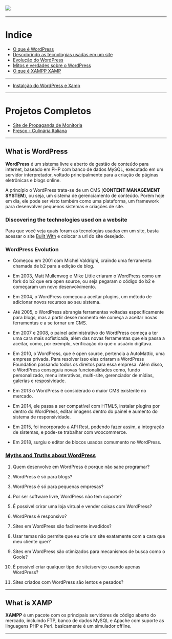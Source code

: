 <h1 aling="center">
    <img src="https://ik.imagekit.io/ibh8isfiw/word1_VD1dIqrZg.png">
</h1>

---

# Indice
- [O que é WordPress](#what-is-wordpress)
- [Descobrindo as tecnologias usadas em um site](#discovering-the-technologies-used-on-a-website)
- [Evolução do WordPress](#wordpress-evolution)
- [Mitos e verdades sobre o WordPress](#myths-and-truths-about-wordpress)
- [O que é XAMPP XAMP](#what-is-xamp)

---

- [Instalção do WordPress e Xamp](https://github.com/helderhsilva/EJEC-ROADMAP/blob/main/PARTE3/WordPress_Instaler/Readme.md)

---

# Projetos Completos
- [Site de Propaganda de Monitoria](https://github.com/helderhsilva/EJEC-ROADMAP/tree/main/PARTE3/Projects#readme)
- [Fresco - Culinária Italiana]()


---

## What is WordPress

**WordPress** é um sistema livre e aberto de gestão de conteúdo para internet, baseado em PHP com banco de dados MySQL, executado em um servidor interpretador, voltado principalmente para a criação de páginas eletrônicas e blogs online.

A princípio o WordPress trata-se de um CMS (**CONTENT MANAGEMENT SYSTEM**), ou seja, um sistema de gerenciamento de conteúdo. Porém hoje em dia, ele pode ser visto também como uma plataforma, um framework para desenvolver pequenos sistemas e criações de site.

### Discovering the technologies used on a website

Para que você veja quais foram as tecnologias usadas em um site, basta acessar o site [Built With](https://builtwith.com/) e colocar a url do site desejado.

### WordPress Evolution

- Começou em 2001 com Michel Valdrighi, craindo uma ferramenta chamada de b2 para a edição de blog.

- Em 2003, Matt Mullenweg e Mike Little criaram o WordPress como um fork do b2 que era open source, ou seja pegaram o código do b2 e começaram um novo desenvolvimento.

- Em 2004, o WordPress começou a aceitar plugins, um método de adicionar novos recursos ao seu sistema.

- Até 2005, o WordPress abrangia ferramentas voltadas especificamente para blogs, mas a partir desse momento ele começa a aceitar novas ferramentas e a se tornar um CMS.

- Em 2007 e 2008, o painel administrativo do WordPress começa a ter uma cara mais sofisticada, além das novas ferramentas que ela passa a aceitar, como, por exemplo, verificação do que o usuário digitava.

- Em 2010, o WordPress, que é open source, pertencia a AutoMattic, uma empresa privada. Para resolver isso eles criaram a WordPress Foundation passando todos os direitos para essa empresa. Além disso, o WordPress conseguiu novas funcionalidades como, fundo personalizado, menu interativos, multi-site, gerenciador de mídias, galerias e resposividade.

- Em 2013 o WordPress é considerado o maior CMS existente no mercado.

- Em 2014, ele passa a ser compatível com HTML5, instalar plugins por dentro do WordPress, editar imagens dentro do painel e aumento do sistema de responsividade.

- Em 2015, foi incorporado a API Rest, podendo fazer assim, a integração de sistemas, e pode-se trabalhar com woocommerce.

- Em 2018, surgiu o editor de blocos usados comumento no WordPress.

### [Myths and Truths about WordPress](https://www.youtube.com/watch?v=ZDdHbVHaxCU&list=PLHz_AreHm4dmDP_RWdiKekjTEmCuq_MW2&index=5)

1. Quem desenvolve em WordPress é porque não sabe programar?

2. WordPress é só para blogs?

3. WordPress é só para pequenas empresas?

4. Por ser software livre, WordPress não tem suporte?

5. É possível crirar uma loja virtual e vender coisas com WordPress?

6. WordPress é responsivo?

7. Sites em WordPress são facilmente invadidos?

8. Usar temas não permite que eu crie um site exatamente com a cara que meu cliente quer?

9. Sites em WordPress são otimizados para mecanismos de busca como o Goole?

10. É possível criar qualquer tipo de site/serviço usando apenas WordPress?

11. Sites criados com WordPress são lentos e pesados?

---

## What is XAMP

**XAMPP** é um pacote com os principais servidores de código aberto do mercado, incluindo FTP, banco de dados MySQL e Apache com suporte as linguagens PHP e Perl. basicamente é um simulador offline.

---

